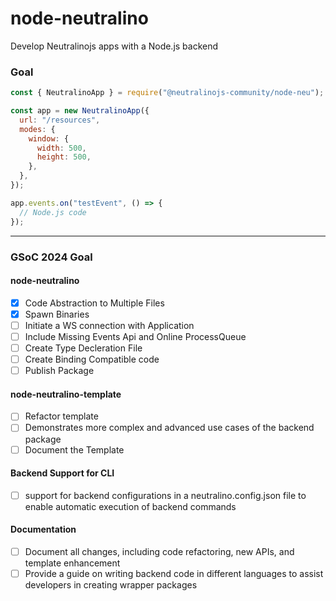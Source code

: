 # node-neutralino

Develop Neutralinojs apps with a Node.js backend

### Goal

```js
const { NeutralinoApp } = require("@neutralinojs-community/node-neu");

const app = new NeutralinoApp({
  url: "/resources",
  modes: {
    window: {
      width: 500,
      height: 500,
    },
  },
});

app.events.on("testEvent", () => {
  // Node.js code
});
```
---

### GSoC 2024 Goal

#### node-neutralino
- [X] Code Abstraction to Multiple Files
- [X] Spawn Binaries
- [ ] Initiate a WS connection with Application
- [ ] Include Missing Events Api and Online ProcessQueue
- [ ] Create Type Decleration File
- [ ] Create Binding Compatible code
- [ ] Publish Package

#### node-neutralino-template
- [ ] Refactor template
- [ ] Demonstrates more complex and advanced use cases of the backend package
- [ ] Document the Template

#### Backend Support for CLI
- [ ] support for backend configurations in a neutralino.config.json file to enable automatic execution of backend commands

#### Documentation
- [ ]  Document all changes, including code refactoring, new APIs, and template enhancement
- [ ] Provide a guide on writing backend code in different languages to assist developers in creating wrapper packages